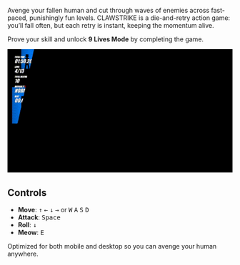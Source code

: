 Avenge your fallen human and cut through waves of enemies across fast-paced, punishingly fun levels. CLAWSTRIKE is a 
die-and-retry action game: you’ll fall often, but each retry is instant, keeping the momentum alive.

Prove your skill and unlock **9 Lives Mode** by completing the game.

<img src=//raw.githubusercontent.com/remvst/clawstrike/refs/heads/main/assets/gameplay-demo.gif loading=lazy>

## Controls
- **Move**: <kbd>↑</kbd> <kbd>←</kbd> <kbd>↓</kbd> <kbd>→</kbd> or <kbd>W</kbd> <kbd>A</kbd> <kbd>S</kbd> <kbd>D</kbd>
- **Attack**: <kbd>Space</kbd>
- **Roll**: <kbd>↓</kbd>
- **Meow**: <kbd>E</kbd>

Optimized for both mobile and desktop so you can avenge your human anywhere.